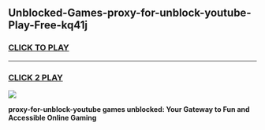 
## Unblocked-Games-proxy-for-unblock-youtube-Play-Free-kq41j
<h3>
<a href="https://premium76.site?title=proxy-for-unblock-youtube&ref=21A">CLICK TO PLAY</a></h3>
<hr>

<h3>
<a href="https://premium76.site?title=proxy-for-unblock-youtube&ref=21A">CLICK 2 PLAY</a>
  
</h3>

<a href="https://premium76.site?title=proxy-for-unblock-youtube&ref=21A"><img src="https://clearcache.store/games.png"></a>


**proxy-for-unblock-youtube games unblocked: Your Gateway to Fun and Accessible Online Gaming**
